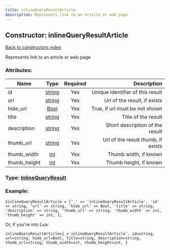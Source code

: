 ```yaml
---
title: inlineQueryResultArticle
description: Represents link to an article or web page
---
```

## Constructor: inlineQueryResultArticle  
[Back to constructors index](index.md)



Represents link to an article or web page

### Attributes:

| Name     |    Type       | Required | Description |
|----------|:-------------:|:--------:|------------:|
|id|[string](../types/string.md) | Yes|Unique identifier of this result|
|url|[string](../types/string.md) | Yes|Url of the result, if exists|
|hide\_url|[Bool](../types/Bool.md) | Yes|True, if url must be not shown|
|title|[string](../types/string.md) | Yes|Title of the result|
|description|[string](../types/string.md) | Yes|Short description of the result|
|thumb\_url|[string](../types/string.md) | Yes|Url of the result thumb, if exists|
|thumb\_width|[int](../types/int.md) | Yes|Thumb width, if known|
|thumb\_height|[int](../types/int.md) | Yes|Thumb height, if known|



### Type: [InlineQueryResult](../types/InlineQueryResult.md)


### Example:

```
$inlineQueryResultArticle = ['_' => 'inlineQueryResultArticle', 'id' => string, 'url' => string, 'hide_url' => Bool, 'title' => string, 'description' => string, 'thumb_url' => string, 'thumb_width' => int, 'thumb_height' => int, ];
```  

Or, if you're into Lua:  


```
inlineQueryResultArticle={_='inlineQueryResultArticle', id=string, url=string, hide_url=Bool, title=string, description=string, thumb_url=string, thumb_width=int, thumb_height=int, }

```


